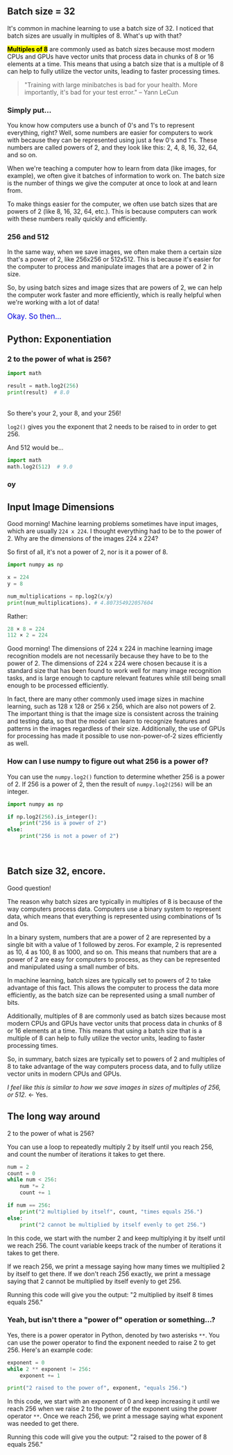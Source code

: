 ## Batch size = 32

It's common in machine learning to use a batch size of 32.  I noticed that batch sizes are usually in multiples of 8.  What's up with that?

<mark>**Multiples of 8**</mark> are commonly used as batch sizes because most modern CPUs and GPUs have vector units that process data in chunks of 8 or 16 elements at a time. This means that using a batch size that is a multiple of 8 can help to fully utilize the vector units, leading to faster processing times.

> "Training with large minibatches is bad for your health.  More importantly, it's bad for your test error." &ndash; Yann LeCun

### Simply put...

You know how computers use a bunch of 0's and 1's to represent everything, right? Well, some numbers are easier for computers to work with because they can be represented using just a few 0's and 1's. These numbers are called powers of 2, and they look like this: 2, 4, 8, 16, 32, 64, and so on.

When we're teaching a computer how to learn from data (like images, for example), we often give it batches of information to work on. The batch size is the number of things we give the computer at once to look at and learn from.

To make things easier for the computer, we often use batch sizes that are powers of 2 (like 8, 16, 32, 64, etc.). This is because computers can work with these numbers really quickly and efficiently.

### 256 and 512

In the same way, when we save images, we often make them a certain size that's a power of 2, like 256x256 or 512x512. This is because it's easier for the computer to process and manipulate images that are a power of 2 in size.

So, by using batch sizes and image sizes that are powers of 2, we can help the computer work faster and more efficiently, which is really helpful when we're working with a lot of data!

<span style="color:#0000dd;font-size:larger;">Okay. So then...</span>

## Python: Exponentiation

### 2 to the power of what is 256?

```py
import math

result = math.log2(256)
print(result)  # 8.0
```

<br>
So there's your 2, your 8, and your 256!

`log2()` gives you the exponent that 2 needs to be raised to in order to get 256.

And 512 would be...

```py
import math
math.log2(512)  # 9.0
```

### oy

## Input Image Dimensions

Good morning!  Machine learning problems sometimes have input images, which are usually `224 x 224`.  I thought everything had to be to the power of 2.  Why are the dimensions of the images 224 x 224?

So first of all, it's not a power of 2, nor is it a power of 8.

```py
import numpy as np

x = 224
y = 8

num_multiplications = np.log2(x/y)
print(num_multiplications). # 4.807354922057604
```

Rather:

```c
28 × 8 = 224
112 × 2 = 224
```

Good morning! The dimensions of 224 x 224 in machine learning image recognition models are not necessarily because they have to be to the power of 2. The dimensions of 224 x 224 were chosen because it is a standard size that has been found to work well for many image recognition tasks, and is large enough to capture relevant features while still being small enough to be processed efficiently.

In fact, there are many other commonly used image sizes in machine learning, such as 128 x 128 or 256 x 256, which are also not powers of 2. The important thing is that the image size is consistent across the training and testing data, so that the model can learn to recognize features and patterns in the images regardless of their size. Additionally, the use of GPUs for processing has made it possible to use non-power-of-2 sizes efficiently as well.

### How can I use numpy to figure out what 256 is a power of?

You can use the `numpy.log2()` function to determine whether 256 is a power of 2. If 256 is a power of 2, then the result of `numpy.log2(256)` will be an integer.

```py
import numpy as np

if np.log2(256).is_integer():
    print("256 is a power of 2")
else:
    print("256 is not a power of 2")
```

<br>

## Batch size 32, encore.

Good question!

The reason why batch sizes are typically in multiples of 8 is because of the way computers process data. Computers use a binary system to represent data, which means that everything is represented using combinations of 1s and 0s.

In a binary system, numbers that are a power of 2 are represented by a single bit with a value of 1 followed by zeros. For example, 2 is represented as 10, 4 as 100, 8 as 1000, and so on. This means that numbers that are a power of 2 are easy for computers to process, as they can be represented and manipulated using a small number of bits.

In machine learning, batch sizes are typically set to powers of 2 to take advantage of this fact. This allows the computer to process the data more efficiently, as the batch size can be represented using a small number of bits.

Additionally, multiples of 8 are commonly used as batch sizes because most modern CPUs and GPUs have vector units that process data in chunks of 8 or 16 elements at a time. This means that using a batch size that is a multiple of 8 can help to fully utilize the vector units, leading to faster processing times.

So, in summary, batch sizes are typically set to powers of 2 and multiples of 8 to take advantage of the way computers process data, and to fully utilize vector units in modern CPUs and GPUs.

*I feel like this is similar to how we save images in sizes of multiples of 256, or 512.* <- Yes.

## The long way around

2 to the power of what is 256?

You can use a loop to repeatedly multiply 2 by itself until you reach 256, and count the number of iterations it takes to get there.

```python
num = 2
count = 0
while num < 256:
    num *= 2
    count += 1

if num == 256:
    print("2 multiplied by itself", count, "times equals 256.")
else:
    print("2 cannot be multiplied by itself evenly to get 256.")
```

In this code, we start with the number 2 and keep multiplying it by itself until we reach 256. The count variable keeps track of the number of iterations it takes to get there.

If we reach 256, we print a message saying how many times we multiplied 2 by itself to get there. If we don't reach 256 exactly, we print a message saying that 2 cannot be multiplied by itself evenly to get 256.

Running this code will give you the output: "2 multiplied by itself 8 times equals 256."

### Yeah, but isn't there a "power of" operation or something...?

Yes, there is a power operator in Python, denoted by two asterisks `**`. You can use the power operator to find the exponent needed to raise 2 to get 256. Here's an example code:

```python
exponent = 0
while 2 ** exponent != 256:
    exponent += 1

print("2 raised to the power of", exponent, "equals 256.")
```

In this code, we start with an exponent of 0 and keep increasing it until we reach 256 when we raise 2 to the power of the exponent using the power operator `**`. Once we reach 256, we print a message saying what exponent was needed to get there.

Running this code will give you the output: "2 raised to the power of 8 equals 256."

<br>
